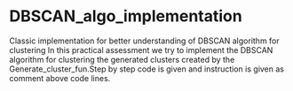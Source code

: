 # DBSCAN_algo_implementation
Classic implementation for better understanding of DBSCAN algorithm for clustering 
In this practical assessment we try to implement the DBSCAN algorithm for clustering the generated clusters created by the Generate_cluster_fun.Step by step code is given and instruction is given as comment above code lines.
